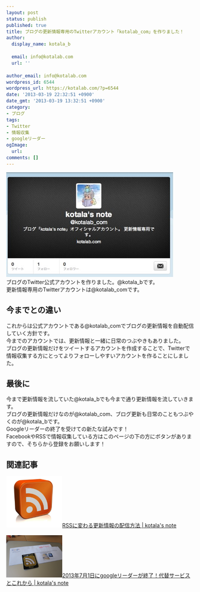 ```yaml
---
layout: post
status: publish
published: true
title: ブログの更新情報専用のTwitterアカウント「kotalab_com」を作りました！
author:
  display_name: kotala_b

  email: info@kotalab.com
  url: ''

author_email: info@kotalab.com
wordpress_id: 6544
wordpress_url: https://kotalab.com/?p=6544
date: '2013-03-19 22:32:51 +0900'
date_gmt: '2013-03-19 13:32:51 +0900'
category:
- ブログ
tags:
- Twitter
- 情報収集
- googleリーダー
ogImage:
  url:
comments: []
---
```

<p><img src="/wp-content/uploads/Twitter_130319.jpg" alt="Twitter_130319" width="448" height="280" class="alignnone size-full wp-image-6548" /><br />
ブログのTwitter公式アカウントを作りました。@kotala_bです。<br />
更新情報専用のTwitterアカウントは@kotalab_comです。<br />
</p>
<!--more-->
<h2>今までとの違い</h2>
<p>これからは公式アカウントである@kotalab_comでブログの更新情報を自動配信していく方針です。<br />
今までのアカウントでは、更新情報と一緒に日常のつぶやきもありました。<br />
ブログの更新情報だけをツイートするアカウントを作成することで、Twitterで情報収集する方にとってよりフォローしやすいアカウントを作ることにしました。</p>
<h2>最後に</h2>
<p>今まで更新情報を流していた@kotala_bでも今まで通り更新情報を流していきます。<br />
ブログの更新情報だけなのが@kotalab_com、ブログ更新も日常のこともつぶやくのが@kotala_bです。<br />
Googleリーダーの終了を受けての新たな試みです！<br />
FacebookやRSSで情報収集している方はこのページの下の方にボタンがありますので、そちらから登録をお願いします！</p>
<h2 class="rele">関連記事</h2>
<p><a href="/change-rss" target="_blank"><img  class="alignleft" src="/wp-content/uploads/rss_130315-448x409.jpg" alt="RSSに変わる更新情報の配信方法 | kotala's note" width="150" /></a><a href="/change-rss" target="_blank">RSSに変わる更新情報の配信方法 | kotala's note</a><br style="clear:both;" /><br />
<a href="/googlereader-end" target="_blank"><img  class="alignleft" src="/wp-content/uploads/googlereader_130314-448x336.jpg" alt="2013年7月1日にgoogleリーダーが終了！代替サービスとこれから | kotala's note" width="150" /></a><a href="/googlereader-end" target="_blank">2013年7月1日にgoogleリーダーが終了！代替サービスとこれから | kotala's note</a><br style="clear:both;" /></p>
